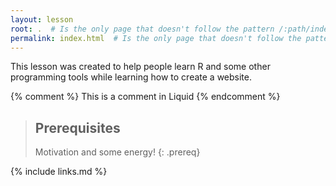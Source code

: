```yaml
---
layout: lesson
root: .  # Is the only page that doesn't follow the pattern /:path/index.html
permalink: index.html  # Is the only page that doesn't follow the pattern /:path/index.html
---
```

This lesson was created to help people learn R and some other programming tools while learning how to create a website.

<!-- this is an html comment -->

{% comment %} This is a comment in Liquid {% endcomment %}

> ## Prerequisites
>
> Motivation and some energy!
{: .prereq}

{% include links.md %}
